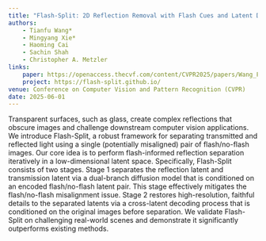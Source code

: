 ```yaml
---
title: "Flash-Split: 2D Reflection Removal with Flash Cues and Latent Diffusion Separation"
authors:
    - Tianfu Wang*
    - Mingyang Xie*
    - Haoming Cai
    - Sachin Shah
    - Christopher A. Metzler
links:
    paper: https://openaccess.thecvf.com/content/CVPR2025/papers/Wang_Flash-Split_2D_Reflection_Removal_with_Flash_Cues_and_Latent_Diffusion_CVPR_2025_paper.pdf
    project: https://flash-split.github.io/
venue: Conference on Computer Vision and Pattern Recognition (CVPR)
date: 2025-06-01
---
```


Transparent surfaces, such as glass, create complex reflections that obscure images and challenge downstream computer vision applications. We introduce Flash-Split, a robust framework for separating transmitted and reflected light using a single (potentially misaligned) pair of flash/no-flash images. Our core idea is to perform flash-informed reflection separation iteratively in a low-dimensional latent space. Specifically, Flash-Split consists of two stages. Stage 1 separates the reflection latent and transmission latent via a dual-branch diffusion model that is conditioned on an encoded flash/no-flash latent pair. This stage effectively mitigates the flash/no-flash misalignment issue. Stage 2 restores high-resolution, faithful details to the separated latents via a cross-latent decoding process that is conditioned on the original images before separation. We validate Flash-Split on challenging real-world scenes and demonstrate it significantly outperforms existing methods.